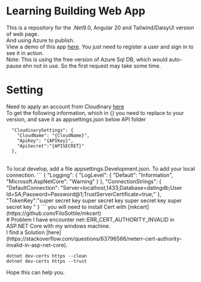 # Learning Building Web App
This is a repository for the .Net9.0, Angular 20 and Tailwind/DaisyUI version of web page.<br/>
And using Azure to publish.<br/>
View a demo of this app [here](http://da-strollist-2025.azurewebsites.net/). You just need to register a user and sign in to see it in action.<br/>
Note: This is using the free version of Azure Sql DB, which would auto-pause ehn not in use. So the first request may take some time.

# Setting
Need to apply an account from Cloudinary [here](https://cloudinary.com) <br/>
To get the following information, which in {} you need to replace to your version, and save it as appsettings.json below API folder<br/>
```
  "CloudinarySettings": {
    "CloudName": "{CloudName}",
    "ApiKey": "{APIKey}",
    "ApiSecret":"{APISECRET}"
  },
```
<br/>
To local develop, add a file appsettings.Development.json. To add your local connection.
```
{
    "Logging": {
        "LogLevel": {
            "Default": "Information",
            "Microsoft.AspNetCore": "Warning"
        }
    },
    "ConnectionStrings": {
        "DefaultConnection": "Server=localhost,1433;Database=datingdb;User Id=SA;Password=Password@1;TrustServerCertificate=true;"
    },
    "TokenKey":"super secret key super secret key super secret key super secret key "
}
```
you will need to install Cert with [mkcert](https://github.com/FiloSottile/mkcert)<br/>
# Problem
I have encounter net::ERR_CERT_AUTHORITY_INVALID in ASP.NET Core with my windows machine.<br/>
I find a Solution [here](https://stackoverflow.com/questions/63796566/neterr-cert-authority-invalid-in-asp-net-core).<br/>

```
dotnet dev-certs https --clean
dotnet dev-certs https --trust
```
Hope this can help you.
